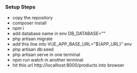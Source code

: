 ### Setup Steps

- copy the repository
- composer install
- npm i
- add database name in env DB_DATABASE=""
- php artisan migrate
- add this line into VUE_APP_BASE_URL="${APP_URL}" env
- php artisan db:seed
- php artisan serve in one terminal
- npm run watch in another terminal
- hit this url http://localhost:8000/products into browser
